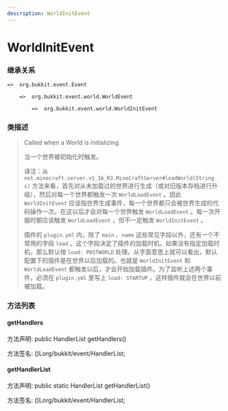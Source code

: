 ```yaml
---
description: WorldInitEvent
---
```


# WorldInitEvent

### 继承关系

    =>  org.bukkit.event.Event

        =>  org.bukkit.event.world.WorldEvent

            =>  org.bukkit.event.world.WorldInitEvent

### 类描述

> Called when a World is initializing
>
> 当一个世界被初始化时触发。
>
> 译注：从 `net.minecraft.server.v1_16_R3.MineCraftServer#loadWorld(String s)` 方法来看，首先对从未加载过的世界进行生成（或对旧版本存档进行升级），然后对每一个世界都触发一次 `WorldLoadEvent` 。因此 `WorldInitEvent` 应该指世界生成事件，每一个世界都只会被世界生成的代码操作一次。在这以后才会对每一个世界触发 `WorldLoadEvent` 。每一次开服时都应该触发 `WorldLoadEvent` ，但不一定触发 `WorldInitEvent` 。
>
> 插件的 `plugin.yml` 内，除了 `main` 、`name` 这些常见字段以外，还有一个不常用的字段 `load` 。这个字段决定了插件的加载时机。如果没有指定加载时机，那么默认按 `load: POSTWORLD` 处理。从字面意思上就可以看出，默认配置下的插件是在世界以后加载的。也就是 `WorldInitEvent` 和 `WorldLoadEvent` 都触发以后，才会开始加载插件。为了监听上述两个事件，必须在 `plugin.yml` 里写上 `load: STARTUP` ，这样插件就会在世界以前被加载。

### 方法列表

#### getHandlers

方法声明: public HandlerList getHandlers()

方法签名: ()Lorg/bukkit/event/HandlerList;

#### getHandlerList

方法声明: public static HandlerList getHandlerList()

方法签名: ()Lorg/bukkit/event/HandlerList;
